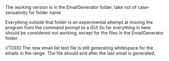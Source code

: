 The working version is in the EmailGenerator folder, take not of case-sensativity for folder name

Everything outside that folder is an experimental attempt at moving the program from the command prompt to a GUI
So far everything in here should be considered not working, except for the files in the EmailGenerator folder.

//TODO The new email list text file is still generating whitespace for the emails in the range.
        The file should end after the last email is generated.